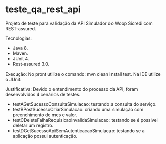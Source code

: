 # teste_qa_rest_api
Projeto de teste para validação da API Simulador do Woop Sicredi com REST-assured.  

Tecnologias:
 - Java 8. 
 - Maven.
 - JUnit 4.
 - Rest-assured 3.0.

Execução:
No pront utilize o comando: mvn clean install test.
Na IDE utilize o JUnit.

Justificativa:
Devido o entendimento do processo da API, foram desenvolvidos 4 cenários de testes.
 - testAGetSucessoConsultaSimulacao: testando a consulta do serviço.
 - testBPostSucessoCriarSimulacao: criando uma simulação com preenchimento de mes e valor.
 - testCDeleteFalhaRequisicaoInvalidaSimulacao: testando se é possivel deletar um registro.
 - testDGetSucessoApiSemAutenticacaoSimulacao: testando se a aplicação possui autenticação.
 
 
